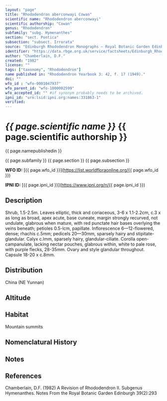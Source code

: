 ```yaml
---
layout: "page"
title: "Rhododendron aberconwayi Cowan"
scientific name: "Rhododendron aberconwayi"
scientific authorship: "Cowan"                       
genus: "Rhododendron"
subfamily: "subg. Hymenanthes"
section: "sect. Pontica"
subsection: "subsect. Irrorata"
source: "Edinburgh Rhododendron Monographs – Royal Botanic Garden Edinburgh"
identifier: "https://data.rbge.org.uk/service/factsheets/Edinburgh_Rhododendron_Monographs.xhtml"
author: "Chamberlain, D.F."
created: "1982"
license: ""
tags: ["taxonomy", "Rhododendron"]
name published in: "Rhododendron Yearbook 3: 42, f. 17 (1949)."
doi: ""
wfo_id : "wfo-0001047937"
wfo_parent_id: "wfo-1000002599"
wfo_accepted_id: "" #if synonym probably needs to be archived.                      
ipni_id: "urn:lsid:ipni.org:names:331863-1"
verified:
---
```

# _{{ page.scientific name }}_ {{ page.scientific authorship }}
 {{ page.namepublishedin }}

{{ page.subfamily }} {{ page.section }} {{ page.subsection }}

**WFO ID:** [{{ page.wfo_id }}](https://list.worldfloraonline.org/{{ page.wfo_id }})

**IPNI ID:** [{{ page.ipni_id }}](https://www.ipni.org/n/{{ page.ipni_id }})


                       


## Description
Shrub, 1.5-2.5m. Leaves elliptic, thick and coriaceous, 3-6 x 1.1-2.2cm, c.3 x as long as broad, apex acute, base cuneate, margin strongly recurved, not undulate, glabrous when mature, with red punctate hair bases overlying the veins beneath; petioles 0.5-lcm, papillate. Inflorescence 6—12-flowered, dense; rhachis c.5mm; pedicels 20—30mm, sparsely hairy and stipitate-glandular. Calyx c.lmm, sparsely hairy, glandular-ciliate. Corolla open-campanulate, lacking nectar pouches, glabrous within, white to pale rose, with purple flecks, 28-35mm. Ovary and style glandular throughout. Capsule 18-20 x c.8mm.

## Distribution
China (NE Yunnan)

## Altitude


## Habitat
Mountain summits

## Nomenclatural History

                       
## Notes


## References

Chamberlain, D.F. (1982) A Revision of Rhododendron II. Subgenus Hymenanthes. Notes From the Royal Botanic Garden Edinburgh 39(2):293
